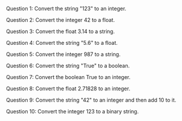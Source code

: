 Question 1:
Convert the string "123" to an integer.

Question 2:
Convert the integer 42 to a float.

Question 3:
Convert the float 3.14 to a string.

Question 4:
Convert the string "5.6" to a float.

Question 5:
Convert the integer 987 to a string.

Question 6:
Convert the string "True" to a boolean.

Question 7:
Convert the boolean True to an integer.

Question 8:
Convert the float 2.71828 to an integer.

Question 9:
Convert the string "42" to an integer and then add 10 to it.

Question 10:
Convert the integer 123 to a binary string.